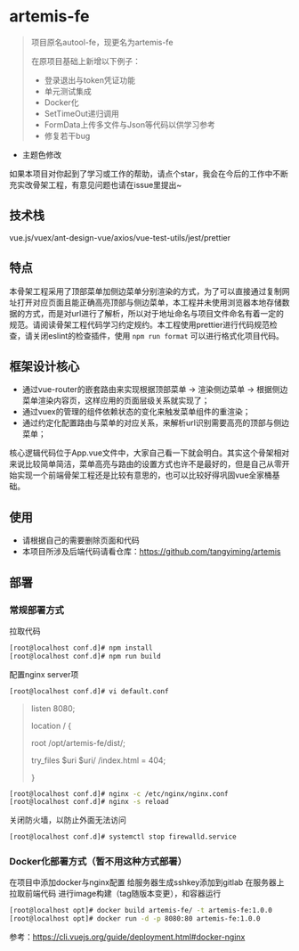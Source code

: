 # artemis-fe

> 项目原名autool-fe，现更名为artemis-fe
> 
> 在原项目基础上新增以下例子：
> - 登录退出与token凭证功能
> - 单元测试集成
> - Docker化
> - SetTimeOut递归调用
> - FormData上传多文件与Json等代码以供学习参考
> - 修复若干bug
  - 主题色修改

如果本项目对你起到了学习或工作的帮助，请点个star，我会在今后的工作中不断充实改骨架工程，有意见问题也请在issue里提出~

## 技术栈
vue.js/vuex/ant-design-vue/axios/vue-test-utils/jest/prettier

## 特点
本骨架工程采用了顶部菜单加侧边菜单分别渲染的方式，为了可以直接通过复制网址打开对应页面且能正确高亮顶部与侧边菜单，本工程并未使用浏览器本地存储数据的方式，而是对url进行了解析，所以对于地址命名与项目文件命名有着一定的规范。请阅读骨架工程代码学习约定规约。本工程使用prettier进行代码规范检查，请关闭eslint的检查插件，使用 `npm run format` 可以进行格式化项目代码。

## 框架设计核心
- 通过vue-router的嵌套路由来实现根据顶部菜单 -> 渲染侧边菜单 -> 根据侧边菜单渲染内容页，这样应用的页面层级关系就实现了；
- 通过vuex的管理的组件依赖状态的变化来触发菜单组件的重渲染；
- 通过约定化配置路由与菜单的对应关系，来解析url识别需要高亮的顶部与侧边菜单；

核心逻辑代码位于App.vue文件中，大家自己看一下就会明白。其实这个骨架相对来说比较简单简洁，菜单高亮与路由的设置方式也许不是最好的，但是自己从零开始实现一个前端骨架工程还是比较有意思的，也可以比较好得巩固vue全家桶基础。

## 使用
- 请根据自己的需要删除页面和代码
- 本项目所涉及后端代码请看仓库：https://github.com/tangyiming/artemis

## 部署
### 常规部署方式
拉取代码
```bash
[root@localhost conf.d]# npm install
[root@localhost conf.d]# npm run build
```
配置nginx server项


```bash
[root@localhost conf.d]# vi default.conf
```

> listen 8080;
>
> location / {
>
> root /opt/artemis-fe/dist/;
>
> try_files $uri $uri/ /index.html = 404;
>
> }

```bash 
[root@localhost conf.d]# nginx -c /etc/nginx/nginx.conf
[root@localhost conf.d]# nginx -s reload
```
关闭防火墙，以防止外面无法访问
```bash
[root@localhost conf.d]# systemctl stop firewalld.service
```
 
### Docker化部署方式（暂不用这种方式部署）
在项目中添加docker与nginx配置
给服务器生成sshkey添加到gitlab
在服务器上拉取前端代码
进行image构建（tag随版本变更），和容器运行
```bash
[root@localhost opt]# docker build artemis-fe/ -t artemis-fe:1.0.0
[root@localhost opt]# docker run -d -p 8080:80 artemis-fe:1.0.0
```
 
参考：https://cli.vuejs.org/guide/deployment.html#docker-nginx
